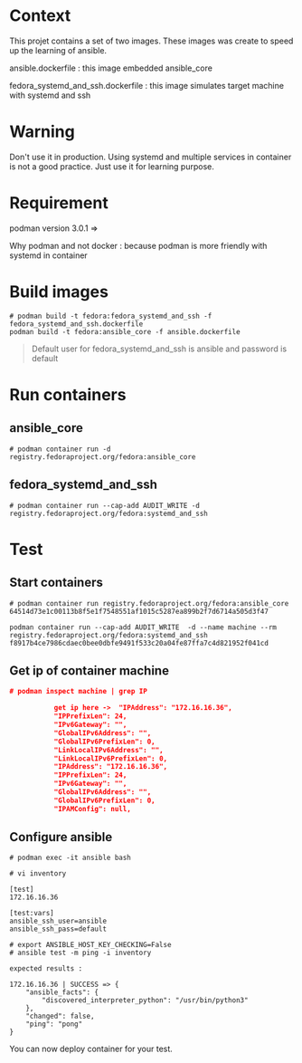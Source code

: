 # Context

This projet contains a set of two images. These images was create to speed up the learning of ansible.

ansible.dockerfile : this image embedded ansible_core 

fedora_systemd_and_ssh.dockerfile : this image simulates target machine with systemd and ssh

# Warning

Don't use it in production. Using systemd and multiple services in container is not a good practice. Just use it for learning purpose.
# Requirement
podman version 3.0.1 =>

Why podman and not docker : because podman is more friendly with systemd in container
# Build images

```
# podman build -t fedora:fedora_systemd_and_ssh -f fedora_systemd_and_ssh.dockerfile
podman build -t fedora:ansible_core -f ansible.dockerfile
```
> Default user for fedora_systemd_and_ssh is ansible and password is default
# Run containers
## ansible_core
```
# podman container run -d registry.fedoraproject.org/fedora:ansible_core
```

## fedora_systemd_and_ssh 
```
# podman container run --cap-add AUDIT_WRITE -d registry.fedoraproject.org/fedora:systemd_and_ssh 
```

# Test

## Start containers
```
# podman container run registry.fedoraproject.org/fedora:ansible_core
64514d73e1c00113b8f5e1f7548551af1015c5287ea899b2f7d6714a505d3f47
```

```
podman container run --cap-add AUDIT_WRITE  -d --name machine --rm  registry.fedoraproject.org/fedora:systemd_and_ssh
f8917b4ce7986cdaec0bee0dbfe9491f533c20a04fe87ffa7c4d821952f041cd 
```

## Get ip of container machine

```json
# podman inspect machine | grep IP

           get ip here ->  "IPAddress": "172.16.16.36",
           "IPPrefixLen": 24,
           "IPv6Gateway": "",
           "GlobalIPv6Address": "",
           "GlobalIPv6PrefixLen": 0,
           "LinkLocalIPv6Address": "",
           "LinkLocalIPv6PrefixLen": 0,
           "IPAddress": "172.16.16.36",
           "IPPrefixLen": 24,
           "IPv6Gateway": "",
           "GlobalIPv6Address": "",
           "GlobalIPv6PrefixLen": 0,
           "IPAMConfig": null,
```
## Configure ansible

```
# podman exec -it ansible bash
```

```
# vi inventory

[test]
172.16.16.36

[test:vars]
ansible_ssh_user=ansible
ansible_ssh_pass=default
```

```
# export ANSIBLE_HOST_KEY_CHECKING=False
# ansible test -m ping -i inventory

expected results :

172.16.16.36 | SUCCESS => {
    "ansible_facts": {
        "discovered_interpreter_python": "/usr/bin/python3"
    },
    "changed": false,
    "ping": "pong"
}
```

You can now deploy container for your test.